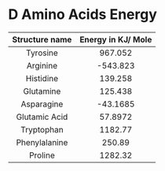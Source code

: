 # D Amino Acids Energy

| Structure name   | Energy in KJ/ Mole |
|     :----:       |        :----:      |
| Tyrosine		   | 967.052            |
| Arginine		   | -543.823           |
| Histidine		   | 139.258            |
| Glutamine		   | 125.438            |
| Asparagine	   | -43.1685           |
| Glutamic Acid    | 57.8972            |
| Tryptophan	   | 1182.77            |
| Phenylalanine    | 250.89             |
| Proline 		   | 1282.32            | 